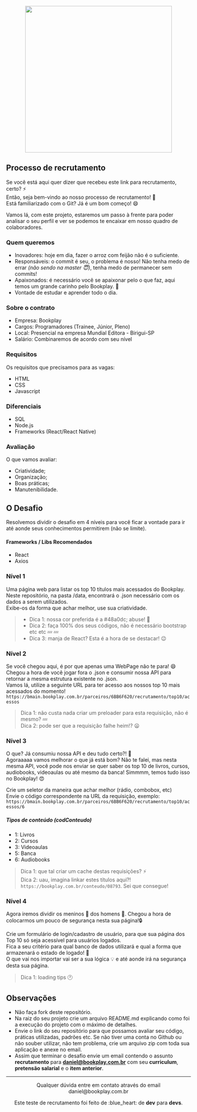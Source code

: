 
<p align="center">
    <img src="https://bookplay.com.br/images/bookplay-logo-blue.svg" width="400px"/>
</p>


## Processo de recrutamento
Se você está aqui quer dizer que recebeu este link para recrutamento, certo? :zap: <br>
Então, seja bem-vindo ao nosso processo de recrutamento! :blue_heart: <br>
Está familiarizado com o Git? Já é um bom começo! :smile: <br>

Vamos lá, com este projeto, estaremos um passo à frente para poder analisar o seu perfil e ver se podemos te encaixar em nosso quadro de colaboradores.

### Quem queremos
* Inovadores: hoje em dia,  fazer o arroz com feijão não é o suficiente.
* Responsáveis: o commit é seu, o problema é nosso! Não tenha medo de errar _(não sendo na master :innocent:)_, tenha medo de permanecer sem commits! 
* Apaixonados: é necessário você se apaixonar pelo o que faz, aqui temos um grande carinho pelo Bookplay. :blue_heart:
* Vontade de estudar e aprender todo o dia.

### Sobre o contrato
* Empresa: Bookplay
* Cargos: Programadores (Trainee, Júnior, Pleno)
* Local: Presencial na empresa Mundial Editora - Birigui-SP
* Salário: Combinaremos de acordo com seu nível

### Requisitos
Os requisitos que precisamos para as vagas:
* HTML
* CSS
* Javascript

### Diferenciais
* SQL
* Node.js
* Frameworks (React/React Native)

### Avaliação
O que vamos avaliar:
* Criatividade;
* Organização;
* Boas práticas;
* Manutenibilidade.

## O Desafio
Resolvemos dividir o desafio em 4 níveis para você ficar a vontade para ir até aonde seus conhecimentos permitirem (não se limite).

#### Frameworks / Libs Recomendados
* React
* Axios

### Nível 1
Uma página web para listar os top 10 títulos mais acessados do Bookplay. <br>
Neste repositório, na pasta /data, encontrará o .json necessário com os dados a serem utilizados. <br>
Exibe-os da forma que achar melhor, use sua criatividade.

> - Dica 1: nossa cor preferida é a #48a0dc; abuse! :blue_heart: <br>
> - Dica 2: faça 100% dos seus códigos, não é necessário bootstrap etc etc :zzz: :zzz:
> - Dica 3: manja de React? Esta é a hora de se destacar! :wink:

### Nível 2
Se você chegou aqui, é por que apenas uma WebPage não te para! :smile: <br>
Chegou a hora de você jogar fora o .json e consumir nossa API para retornar a mesma estrutura existente no .json.<br>
Vamos lá, utilize a seguinte URL para ter acesso aos nossos top 10 mais acessados do momento! <br>
`https://bmain.bookplay.com.br/parceiros/6BB6F620/recrutamento/top10/acessos`

> Dica 1: não custa nada criar um preloader para esta requisição, não é mesmo? :zzz: <br>
> Dica 2: pode ser que a requisição falhe heim!? :frowning:

### Nível 3
O que? Já consumiu nossa API e deu tudo certo?! :clap: <br>
Agoraaaaa vamos melhorar o que já está bom? Não te falei, mas nesta mesma API, você pode nos enviar se quer saber os top 10 de livros, cursos, audiobooks, videoaulas ou até mesmo da banca! Simmmm, temos tudo isso no Bookplay! :heart_eyes: 

Crie um seletor da maneira que achar melhor (rádio, combobox, etc) <br>
Envie o código correspondente na URL da requisição, exemplo: <br>
`https://bmain.bookplay.com.br/parceiros/6BB6F620/recrutamento/top10/acessos/6` <br>

##### Tipos de conteúdo (codConteudo)
* 1: Livros
* 2: Cursos
* 3: Videoaulas
* 5: Banca
* 6: Audiobooks
 
> Dica 1: que tal criar um cache destas requisições? :zap: <br>
> Dica 2: uau, imagina linkar estes títulos aqui?! `https://bookplay.com.br/conteudo/08793`. Sei que consegue!

### Nível 4
Agora iremos dividir os meninos :boy: dos homens :man:. Chegou a hora de colocarmos um pouco de segurança nesta sua página!:lock:

Crie um formulário de login/cadastro de usuário, para que sua página dos Top 10 só seja acessível para usuários logados.<br>
Fica a seu critério para qual banco de dados utilizará e qual a forma que armazenará o estado de logado! :key:<br>
O que vai nos importar vai ser a sua lógica :bulb: e até aonde irá na segurança desta sua página.

> Dica 1: loading tips :clock1:

 
## Observações
* Não faça fork deste repositório.
* Na raiz do seu projeto crie um arquivo README.md explicando como foi a execução do projeto com o máximo de detalhes.
* Envie o link do seu repositório para que possamos avaliar seu código, práticas utilizadas, padrões etc. Se não tiver uma conta no Github ou não souber utilizar, não tem problema, crie um arquivo zip com toda sua aplicação e anexe no email.
* Assim que terminar o desafio envie um email contendo o assunto **recrutamento** para **daniel@bookplay.com.br** com seu **curriculum**, **pretensão salarial** e o **item anterior**.

___

<p align="center">
Qualquer dúvida entre em contato através do email daniel@bookplay.com.br
</p>
<p align="center">
Este teste de recrutamento foi feito de :blue_heart: de <b>dev</b> para <b>devs</b>.
</p>

